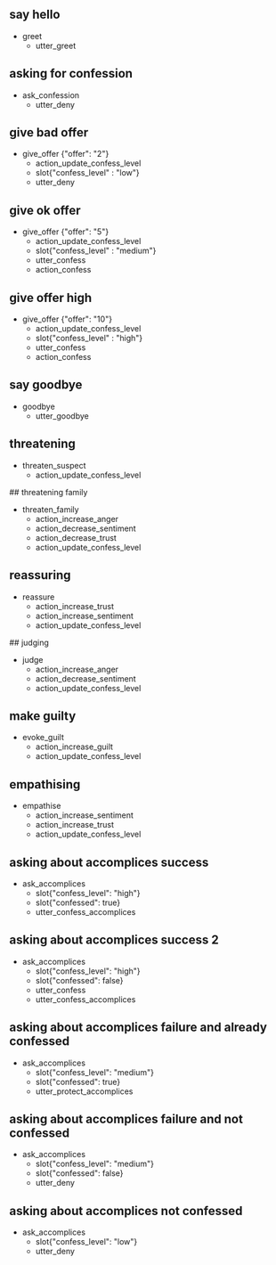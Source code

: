 ## say hello
* greet
  - utter_greet

## asking for confession
* ask_confession
  - utter_deny

## give bad offer
* give_offer {"offer": "2"}
  - action_update_confess_level
  - slot{"confess_level" : "low"}
  - utter_deny

## give ok offer 
* give_offer {"offer": "5"}
  - action_update_confess_level
  - slot{"confess_level" : "medium"}
  - utter_confess
  - action_confess

## give offer high
* give_offer {"offer": "10"}
  - action_update_confess_level
  - slot{"confess_level" : "high"}
  - utter_confess
  - action_confess

## say goodbye
* goodbye
  - utter_goodbye

## threatening
* threaten_suspect
  - action_update_confess_level

## threatening family
* threaten_family
  - action_increase_anger
  - action_decrease_sentiment
  - action_decrease_trust
  - action_update_confess_level

## reassuring
* reassure
  - action_increase_trust
  - action_increase_sentiment
  - action_update_confess_level

## judging
* judge
  - action_increase_anger
  - action_decrease_sentiment
  - action_update_confess_level

## make guilty
* evoke_guilt
  - action_increase_guilt
  - action_update_confess_level

## empathising
* empathise
  - action_increase_sentiment
  - action_increase_trust
  - action_update_confess_level

## asking about accomplices success
* ask_accomplices
  - slot{"confess_level": "high"}
  - slot{"confessed": true}
  - utter_confess_accomplices

## asking about accomplices success 2
* ask_accomplices
  - slot{"confess_level": "high"}
  - slot{"confessed": false}
  - utter_confess
  - utter_confess_accomplices

## asking about accomplices failure and already confessed
* ask_accomplices
  - slot{"confess_level": "medium"}
  - slot{"confessed": true}
  - utter_protect_accomplices

## asking about accomplices failure and not confessed
* ask_accomplices
  - slot{"confess_level": "medium"}
  - slot{"confessed": false}
  - utter_deny

## asking about accomplices not confessed
* ask_accomplices
  - slot{"confess_level": "low"}
  - utter_deny


